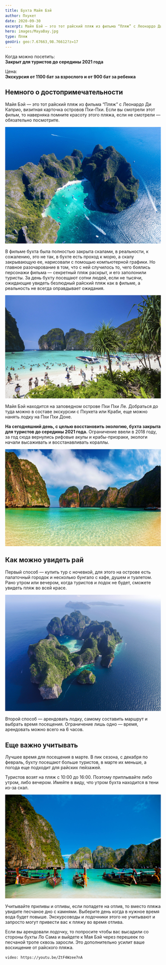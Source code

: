 ```yaml
---
title: Бухта Майя Бэй
author: Пхукет
date: 2020-09-30
excerpt: Майя Бэй — это тот райский пляж из фильма “Пляж” с Леонардо Ди Каприо, визитная карточка островов Пхи-Пхи.
hero: images/MayaBay.jpg
type: Пляж
geoUri: geo:7.67663,98.76612?z=17
---
```

Когда можно посетить:  
**Закрыт для туристов до середины 2021 года**

Цена:  
**Экскурсия от 1100 бат за взрослого и от 900 бат за ребенка**

## Немного о достопримечательности
Майя Бэй — это тот райский пляж из фильма “Пляж” с Леонардо Ди Каприо, визитная карточка островов Пхи-Пхи. Если вы смотрели этот фильм, то наверняка помните красоту этого пляжа, если не смотрели — обязательно посмотрите. 

![Бухта Майа Бэй Maya Bay](images/MayaBay11.jpg "Бухта с высоты птичьего полета")

В фильме бухта была полностью закрыта скалами, в реальности, к сожалению, это не так, в бухте есть проход к морю, а скалу закрывающую ее, нарисовали с помощью компьютерной графики. Но главное разочарование в том, что с ней случилось то, чего боялись персонажи фильма — секретный пляж раскрыт, и его заполонили туристы. За день бухту посещают сотни людей, если не тысячи, ожидающие увидеть безлюдный райский пляж как в фильме, а реальность не всегда оправдывает ожидания.

![Бухта Майа Бэй Maya Bay](images/MayaBay2.jpg "Очень много туристов")

Майя Бэй находится на заповедном острове Пхи Пхи Ле. Добраться до туда можно в составе экскурсии с Пхукета или Краби, еще можно нанять лодку на Пхи Пхи Доне.

**На сегодняшний день, с целью восстановить экологию, бухта закрыта для туристов до середины 2021 года.** Ограничение ввели в 2018 году, за год сюда вернулись рифовые акулы и крабы-призраки, экологи начали высаживать и восстанавливать кораллы.

![Бухта Майа Бэй Maya Bay](images/wallpapertag.com1.jpg "Источник wallpapertag.com")
 
## Как можно увидеть рай 
Первый способ — купить тур с ночевкой, для этого на острове есть палаточный городок и несколько бунгало с кафе, душем и туалетом. Рано утром или вечером, когда туристов и лодок не будет, сможете увидеть пляж во всей красе.

![Бухта Майа Бэй Maya Bay](images/worldwidetour.ru.jpg "Источник worldwidetour.ru")

Второй способ — арендовать лодку, самому составить маршрут и выбрать время посещения. Ограничение лишь одно — время, арендовать можно всего на 6 часов. 

## Еще важно учитывать
Лучшее время для посещения в марте. В пик сезона, с декабря по февраль, бухту посещают больше туристов, в марте их меньше, а погода еще подходит для райских пейзажей. 

Туристов возят на пляж с 10:00 до 16:00. Поэтому приплывайте либо утром, либо вечером. Имейте в виду, что утром бухта находится в тени из-за скал.

![Бухта Майа Бэй Maya Bay](images/MayaBay3.jpg)

Учитывайте приливы и отливы, если попадете на отлив, то вместо пляжа увидите песчаное дно с камнями. Выберите день когда в нужное время вода будет повыше. Экскурсоводы и лодочники этого не учитывают и запросто могут привести вас к пляжу во время отлива.

Если вы арендовали лодочку, то попросите чтобы вас высадили со стороны бухты Ло Сама и выйдете к Мая Бэй через перешеек по песчаной тропе сквозь заросли. Это дополнительно усилит ваше восхищение от райского пляжа.

`video: https://youtu.be/ZtF4Wzee7nA`